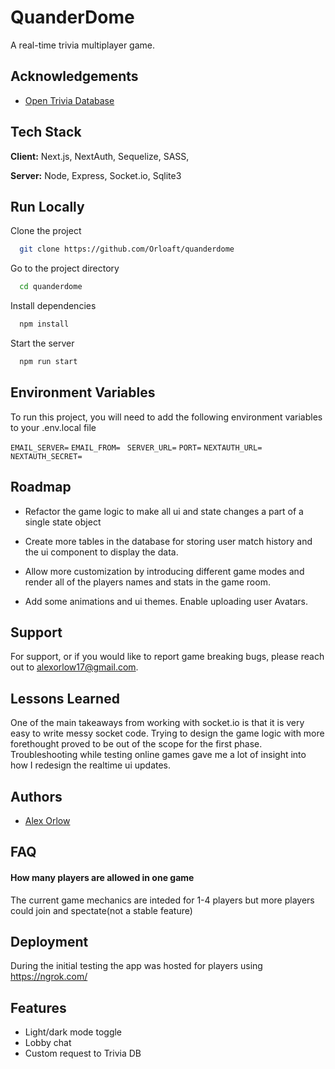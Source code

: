 # QuanderDome

A real-time trivia multiplayer game.

## Acknowledgements

- [Open Trivia Database](https://opentdb.com/)

## Tech Stack

**Client:** Next.js, NextAuth, Sequelize, SASS,

**Server:** Node, Express, Socket.io, Sqlite3

## Run Locally

Clone the project

```bash
  git clone https://github.com/Orloaft/quanderdome
```

Go to the project directory

```bash
  cd quanderdome
```

Install dependencies

```bash
  npm install
```

Start the server

```bash
  npm run start
```

## Environment Variables

To run this project, you will need to add the following environment variables to your .env.local file

`EMAIL_SERVER=`
`EMAIL_FROM= `
`SERVER_URL=`
`PORT=`
`NEXTAUTH_URL=`
`NEXTAUTH_SECRET=`

## Roadmap

- Refactor the game logic to make all ui and state changes a part of a single state object

- Create more tables in the database for storing user match history and the ui component to display the data.

- Allow more customization by introducing different game modes and render all of the players names and stats in the game room.

- Add some animations and ui themes. Enable uploading user Avatars.

## Support

For support, or if you would like to report game breaking bugs, please reach out to alexorlow17@gmail.com.

## Lessons Learned

One of the main takeaways from working with socket.io is that it is very easy to write messy socket code. Trying to design the game logic with more forethought proved to be out of the scope for the first phase. Troubleshooting while testing online games gave me a lot of insight into how I redesign the realtime ui updates.

## Authors

- [Alex Orlow](https://www.github.com/orloaft)

## FAQ

#### How many players are allowed in one game

The current game mechanics are inteded for 1-4 players but more players could join and spectate(not a stable feature)

## Deployment

During the initial testing the app was hosted for players using https://ngrok.com/

## Features

- Light/dark mode toggle
- Lobby chat
- Custom request to Trivia DB

